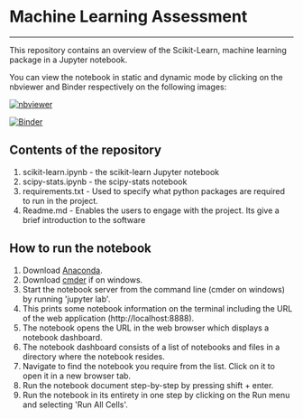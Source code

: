 # Machine Learning Assessment

***

This repository contains an overview of the Scikit-Learn, machine learning package in a Jupyter notebook.

You can view the notebook in static and dynamic mode by clicking on the nbviewer and Binder respectively on the following images:

[![nbviewer](https://raw.githubusercontent.com/jupyter/design/master/logos/Badges/nbviewer_badge.svg)](https://nbviewer.org/github/nmanley73/Machine_Learning_assessment/blob/main/scikit-learn.ipynb)

[![Binder](https://mybinder.org/badge_logo.svg)](https://mybinder.org/v2/gh/nmanley73/Machine_Learning_assessment.git/HEAD?labpath=scikit-learn.ipynb)

## Contents of the repository

1. scikit-learn.ipynb - the scikit-learn Jupyter notebook
2. scipy-stats.ipynb - the scipy-stats notebook
3. requirements.txt - Used to specify what python packages are required to run in the project.
4. Readme.md - Enables the users to engage with the project. Its give a brief introduction to the software


## How to run the notebook

1. Download [Anaconda]().
2. Download [cmder]() if on windows.
3. Start the notebook server from the command line (cmder on windows) by running 'jupyter lab'.
4. This prints some notebook information on the terminal including the URL of the web application (http://localhost:8888).
5. The notebook opens the URL in the web browser which displays a notebook dashboard.
6. The notebook dashboard consists of a list of notebooks and files in a directory where the notebook resides.
7. Navigate to find the notebook you require from the list. Click on it to open it in a new browser tab.
8. Run the notebook document step-by-step by pressing shift + enter.
9. Run the notebook in its entirety in one step by clicking on the Run menu and selecting 'Run All Cells'.




